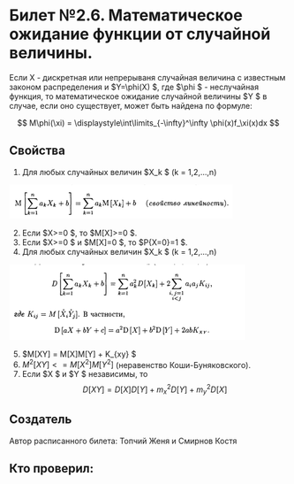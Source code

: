 # Билет №2.6. Математическое ожидание функции от случайной величины.

Если X - дискретная или непрерываня случайная величина с известным законом распределения и  $Y=\phi(X) $, где  $\phi $ - неслучайная функция, то математическое ожидание случайной величины  $Y $ в случае, если оно существует, может быть найдена по формуле: 

$$ M\phi(\xi) = \displaystyle\int\limits_{-\infty}^\infty \phi(x)f_\xi(x)dx $$

## Cвойства

1. Для любых случайных величин  $X_k $ (k = 1,2,...,n)

![](./images/1.png)  

2. Если  $X>=0 $, то  $M[X]>=0 $.  
3. Если  $X>=0 $ и  $M[X]=0 $, то  $P{X=0}=1 $.  
4. Для любых случайных величин  $X_k $ (k = 1,2,...,n)

![](./images/2.png)  

5. $M[XY] = M[X]M[Y] + K_{xy} $  
6. $M^2[XY] <= M[X^2]M[Y^2]$ (неравенство Коши-Буняковского).  
7. Если  $X $ и  $Y $ независимы, то  
 $$ D[XY] = D[X]D[Y] + m^2_xD[Y] + m^2_yD[X]$$




## Создатель

Автор расписанного билета: Топчий Женя и Смирнов Костя

Кто проверил:
-
